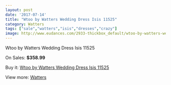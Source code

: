```yaml
---
layout: post
date: '2017-07-14'
title: "Wtoo by Watters Wedding Dress Isis 11525"
category: Watters
tags: ["sale","watters","isis","dresses","crazy"]
image: http://www.eudances.com/2933-thickbox_default/wtoo-by-watters-wedding-dress-isis-11525.jpg
---
```

Wtoo by Watters Wedding Dress Isis 11525

On Sales: **$358.99**
<a href="https://www.eudances.com/en/watters/1019-wtoo-by-watters-wedding-dress-isis-11525.html"><amp-img layout="responsive" width="600" height="600" src="//www.eudances.com/2933-thickbox_default/wtoo-by-watters-wedding-dress-isis-11525.jpg" alt="Wtoo by Watters Wedding Dress Isis 11525 0" /></a>
<a href="https://www.eudances.com/en/watters/1019-wtoo-by-watters-wedding-dress-isis-11525.html"><amp-img layout="responsive" width="600" height="600" src="//www.eudances.com/2935-thickbox_default/wtoo-by-watters-wedding-dress-isis-11525.jpg" alt="Wtoo by Watters Wedding Dress Isis 11525 1" /></a>
<a href="https://www.eudances.com/en/watters/1019-wtoo-by-watters-wedding-dress-isis-11525.html"><amp-img layout="responsive" width="600" height="600" src="//www.eudances.com/2934-thickbox_default/wtoo-by-watters-wedding-dress-isis-11525.jpg" alt="Wtoo by Watters Wedding Dress Isis 11525 2" /></a>

Buy it: [Wtoo by Watters Wedding Dress Isis 11525](https://www.eudances.com/en/watters/1019-wtoo-by-watters-wedding-dress-isis-11525.html "Wtoo by Watters Wedding Dress Isis 11525")

View more: [Watters](https://www.eudances.com/en/12-watters "Watters")